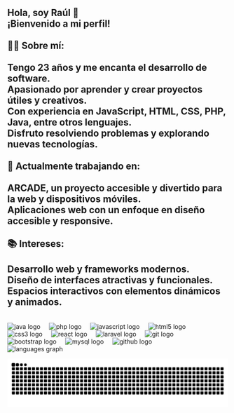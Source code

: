 <h2 align="left">Hola, soy Raúl 👋<br>¡Bienvenido a mi perfil!<br><br>🧑‍💻 Sobre mí:<br><br>Tengo 23 años y me encanta el desarrollo de software.<br>Apasionado por aprender y crear proyectos útiles y creativos.<br>Con experiencia en JavaScript, HTML, CSS, PHP, Java, entre otros lenguajes.<br>Disfruto resolviendo problemas y explorando nuevas tecnologías.<br><br>🚀 Actualmente trabajando en:<br><br>ARCADE, un proyecto accesible y divertido para la web y dispositivos móviles.<br>Aplicaciones web con un enfoque en diseño accesible y responsive.<br><br>📚 Intereses:<br><br>Desarrollo web y frameworks modernos.<br>Diseño de interfaces atractivas y funcionales.<br>Espacios interactivos con elementos dinámicos y animados.</h2>

<br clear="both">

<div align="left">
  <img src="https://cdn.jsdelivr.net/gh/devicons/devicon/icons/java/java-original.svg" height="40" alt="java logo"  />
  <img width="12" />
  <img src="https://cdn.jsdelivr.net/gh/devicons/devicon/icons/php/php-original.svg" height="40" alt="php logo"  />
  <img width="12" />
  <img src="https://cdn.jsdelivr.net/gh/devicons/devicon/icons/javascript/javascript-original.svg" height="40" alt="javascript logo"  />
  <img width="12" />
  <img src="https://cdn.jsdelivr.net/gh/devicons/devicon/icons/html5/html5-original.svg" height="40" alt="html5 logo"  />
  <img width="12" />
  <img src="https://cdn.jsdelivr.net/gh/devicons/devicon/icons/css3/css3-original.svg" height="40" alt="css3 logo"  />
  <img width="12" />
  <img src="https://cdn.jsdelivr.net/gh/devicons/devicon/icons/react/react-original.svg" height="40" alt="react logo"  />
  <img width="12" />
  <img src="https://cdn.jsdelivr.net/gh/devicons/devicon/icons/laravel/laravel-original.svg" height="40" alt="laravel logo"  />
  <img width="12" />
  <img src="https://cdn.jsdelivr.net/gh/devicons/devicon/icons/git/git-original.svg" height="40" alt="git logo"  />
  <img width="12" />
  <img src="https://cdn.jsdelivr.net/gh/devicons/devicon/icons/bootstrap/bootstrap-original.svg" height="40" alt="bootstrap logo"  />
  <img width="12" />
  <img src="https://cdn.jsdelivr.net/gh/devicons/devicon/icons/mysql/mysql-original.svg" height="40" alt="mysql logo"  />
  <img width="12" />
  <img src="https://cdn.jsdelivr.net/gh/devicons/devicon/icons/github/github-original.svg" height="40" alt="github logo"  />
</div>


<div align="left">
  <img src="https://github-readme-stats.vercel.app/api/top-langs?username=SrLopus&locale=en&hide_title=false&layout=compact&card_width=320&langs_count=5&theme=dracula&hide_border=false&order=2" height="150" alt="languages graph"  />
</div>

![snake gif](https://github.com/SrLopus/SrLopus/blob/output/github-snake-dark.svg)
